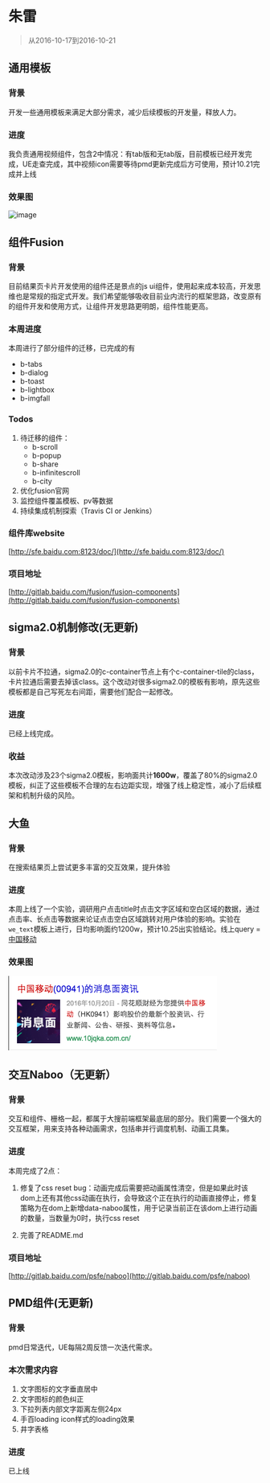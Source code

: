 # 朱雷

> 从2016-10-17到2016-10-21

## 通用模板

### 背景

开发一些通用模板来满足大部分需求，减少后续模板的开发量，释放人力。

### 进度

我负责通用视频组件，包含2中情况：有tab版和无tab版，目前模板已经开发完成，UE走查完成，其中视频icon需要等待pmd更新完成后方可使用，预计10.21完成并上线

### 效果图

![image](http://gitlab.baidu.com/psfe/schema/raw/master/widgets/img/video/1.png)

## 组件Fusion

### 背景

目前结果页卡片开发使用的组件还是景点的js ui组件，使用起来成本较高，开发思维也是常规的指定式开发。我们希望能够吸收目前业内流行的框架思路，改变原有的组件开发和使用方式，让组件开发思路更明朗，组件性能更高。

### 本周进度

本周进行了部分组件的迁移，已完成的有

* b-tabs
* b-dialog
* b-toast
* b-lightbox
* b-imgfall

### Todos

1. 待迁移的组件：
    * b-scroll 
    * b-popup
    * b-share
    * b-infinitescroll
    * b-city
1. 优化fusion官网
1. 监控组件覆盖模板、pv等数据
1. 持续集成机制探索（Travis CI or Jenkins）

### 组件库website

[http://sfe.baidu.com:8123/doc/](http://sfe.baidu.com:8123/doc/)

### 项目地址

[http://gitlab.baidu.com/fusion/fusion-components](http://gitlab.baidu.com/fusion/fusion-components)

## sigma2.0机制修改(无更新)

### 背景

以前卡片不拉通，sigma2.0的c-container节点上有个c-container-tile的class，卡片拉通后需要去掉该class。这个改动对很多sigma2.0的模板有影响，原先这些模板都是自己写死左右间距，需要他们配合一起修改。

### 进度

已经上线完成。

### 收益

本次改动涉及23个sigma2.0模板，影响面共计**1600w**，覆盖了80%的sigma2.0模板，纠正了这些模板不合理的左右边距实现，增强了线上稳定性，减小了后续框架和机制升级的风险。

## 大鱼

### 背景

在搜索结果页上尝试更多丰富的交互效果，提升体验

### 进度

本周上线了一个实验，调研用户点击title时点击文字区域和空白区域的数据，通过点击率、长点击等数据来论证点击空白区域跳转对用户体验的影响。实验在`we_text`模板上进行，日均影响面约1200w，预计10.25出实验结论。线上query = [中国移动](https://m.baidu.com/s?word=%E4%B8%AD%E5%9B%BD%E7%A7%BB%E5%8A%A8)

### 效果图 

![image](image/zhulei05/1.png)

## 交互Naboo（无更新）

### 背景

交互和组件、栅格一起，都属于大搜前端框架最底层的部分。我们需要一个强大的交互框架，用来支持各种动画需求，包括串并行调度机制、动画工具集。

### 进度

本周完成了2点：

1. 修复了css reset bug：动画完成后需要把动画属性清空，但是如果此时该dom上还有其他css动画在执行，会导致这个正在执行的动画直接停止，修复策略为在dom上新增data-naboo属性，用于记录当前正在该dom上进行动画的数量，当数量为0时，执行css reset

1. 完善了README.md

### 项目地址

[http://gitlab.baidu.com/psfe/naboo](http://gitlab.baidu.com/psfe/naboo)

## PMD组件(无更新)

### 背景

pmd日常迭代，UE每隔2周反馈一次迭代需求。

### 本次需求内容

1. 文字图标的文字垂直居中
1. 文字图标的颜色纠正
1. 下拉列表内部文字距离左侧24px
1. 手百loading icon样式的loading效果
1. 井字表格

### 进度

已上线


